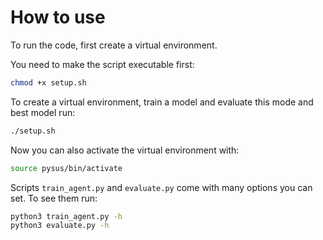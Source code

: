 # How to use

To run the code, first create a virtual environment.

You need to make the script executable first:

```bash
chmod +x setup.sh
```

To create a virtual environment, train a model and evaluate this mode and best model run:
```bash
./setup.sh
```

Now you can also activate the virtual environment with:

```bash
source pysus/bin/activate
```

Scripts `train_agent.py` and `evaluate.py` come with many options you can set. To see them run:

```bash
python3 train_agent.py -h
python3 evaluate.py -h
```